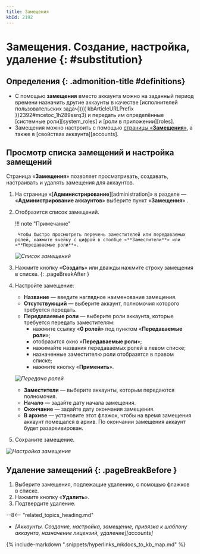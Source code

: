 ```yaml
---
title: Замещения
kbId: 2192
---
```


# Замещения. Создание, настройка, удаление {: #substitution}

<div class="admonition question" markdown="block">

## Определения {: .admonition-title #definitions}

- С помощью **замещения** вместо аккаунта можно на заданный период времени назначить другие аккаунты в качестве [исполнителей пользовательских задач]({{ kbArticleURLPrefix }}2392#mcetoc_1h289ssrq3) и передать им определённые [системные роли][system_roles] и [роли в приложении][roles].
- Замещения можно настроить с помощью [страницы «**Замещения**»](#просмотр-списка-замещений-и-настройка-замещений), а также в [свойствах аккаунта][accounts].

</div>

## Просмотр списка замещений и настройка замещений

Страница «**Замещения**» позволяет просматривать, создавать, настраивать и удалять замещения для аккаунтов.

1. На странице «[**Администрирование**][administration]» в разделе — «**Администрирование аккаунтов**» выберите пункт «**Замещения**» <i class="fa-light  fa-user-clock">‌</i>.
2. Отобразится список замещений.

    !!! note "Примечание"

        Чтобы быстро просмотреть перечень заместителей или передаваемых ролей, нажмите ячейку с цифрой в столбце «**Заместители**» или «**Передаваемые роли**».

    *![Список замещений](img/substitutions.png)*

3. Нажмите кнопку «**Создать**» или дважды нажмите строку замещения в списке.
{: .pageBreakAfter }
4. Настройте замещение:

    - **Название** — введите наглядное наименование замещения.
    - **Отсутствующий** — выберите аккаунт, полномочия которого требуется передать.
    - **Передаваемые роли** — выберите роли аккаунта, которые требуется передать заместителям:
        - нажмите ссылку «**0 ролей**» под пунктом «**Передаваемые роли**»;
        - отобразится окно «**Передаваемые роли**»;
        - нажимайте названия передаваемых ролей в левом списке;
        - назначенные заместителю роли отобразятся в правом списке;
        - нажмите кнопку «**Применить**».

    _![Передача ролей](img/substitution_assigned_roles.png)_

    - **Заместители** — выберите аккаунты, которым передаются полномочия.
    - **Начало** — задайте дату начала замещения.
    - **Окончание** — задайте дату окончания замещения.
    - **В архиве** — установите этот флажок, чтобы на время замещения аккаунт помещался в архив. По окончании замещения аккаунт будет разархивирован.
5. Сохраните замещение.

_![Настройка замещения](img/substitution_properties.png)_

## Удаление замещений {: .pageBreakBefore }

1. Выберите замещения, подлежащие удалению, с помощью флажков в списке.
2. Нажмите кнопку «**Удалить**».
3. Подтвердите удаление.

<div class="relatedTopics" markdown="block">

--8<-- "related_topics_heading.md"

- _[Аккаунты. Создание, настройка, замещение, привязка к шаблону аккаунта, назначение лицензий, удаление][accounts]_

</div>

{%
include-markdown ".snippets/hyperlinks_mkdocs_to_kb_map.md"
%}
